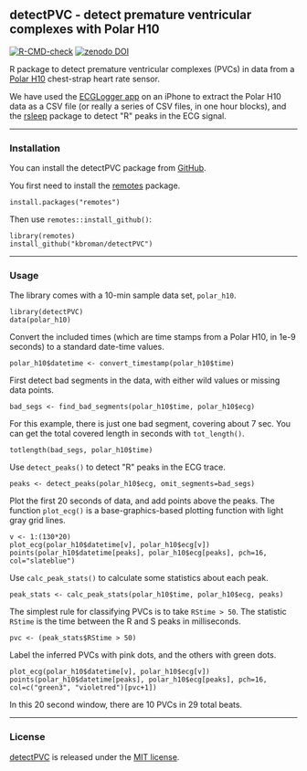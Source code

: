 ## detectPVC - detect premature ventricular complexes with Polar H10

[![R-CMD-check](https://github.com/kbroman/detectPVC/actions/workflows/R-CMD-check.yaml/badge.svg)](https://github.com/kbroman/detectPVC/actions/workflows/R-CMD-check.yaml)
[![zenodo DOI](https://zenodo.org/badge/794298079.svg)](https://zenodo.org/doi/10.5281/zenodo.11174768)

R package to detect premature ventricular complexes (PVCs) in data from a [Polar
H10](https://www.polar.com/us-en/sensors/h10-heart-rate-sensor) chest-strap heart rate sensor.

We have used the [ECGLogger app](https://www.ecglogger.com/) on an iPhone
to extract the Polar H10 data as a CSV file (or really a series of CSV
files, in one hour blocks), and the [rsleep](https://rsleep.org/)
package to detect "R" peaks in the ECG signal.


---

### Installation

You can install the detectPVC package from
[GitHub](https://github.com/kbroman/detectPVC).

You first need to install the
[remotes](https://remotes.r-lib.org) package.

```{r}
install.packages("remotes")
```

Then use `remotes::install_github()`:

```{r}
library(remotes)
install_github("kbroman/detectPVC")
```

---

### Usage

The library comes with a 10-min sample data set, `polar_h10`.

```{r}
library(detectPVC)
data(polar_h10)
```

Convert the included times (which are time stamps from a Polar H10, in
1e-9 seconds) to a standard date-time values.

```{r}
polar_h10$datetime <- convert_timestamp(polar_h10$time)
```

First detect bad segments in the data, with either wild values or
missing data points.

```{r}
bad_segs <- find_bad_segments(polar_h10$time, polar_h10$ecg)
```

For this example, there is just one bad segment, covering about 7 sec.
You can get the total covered length in seconds with `tot_length()`.

```{r}
totlength(bad_segs, polar_h10$time)
```

Use `detect_peaks()` to detect "R" peaks in the ECG trace.

```{r}
peaks <- detect_peaks(polar_h10$ecg, omit_segments=bad_segs)
```

Plot the first 20 seconds of data, and add points above the peaks. The function
`plot_ecg()` is a base-graphics-based plotting function with light
gray grid lines.

```{r}
v <- 1:(130*20)
plot_ecg(polar_h10$datetime[v], polar_h10$ecg[v])
points(polar_h10$datetime[peaks], polar_h10$ecg[peaks], pch=16, col="slateblue")
```

Use `calc_peak_stats()` to calculate some statistics about each peak.

```{r}
peak_stats <- calc_peak_stats(polar_h10$time, polar_h10$ecg, peaks)
```

The simplest rule for classifying PVCs is to take `RStime > 50`.
The statistic `RStime` is the time between the R and S peaks in milliseconds.

```{r}
pvc <- (peak_stats$RStime > 50)
```

Label the inferred PVCs with pink dots, and the others with green
dots.

```{r}
plot_ecg(polar_h10$datetime[v], polar_h10$ecg[v])
points(polar_h10$datetime[peaks], polar_h10$ecg[peaks], pch=16, col=c("green3", "violetred")[pvc+1])
```

In this 20 second window, there are 10 PVCs in 29 total beats.

---

### License

[detectPVC](https://github.com/kbroman/detectPVC) is released under the
[MIT license](LICENSE.md).
